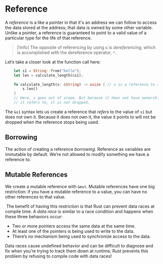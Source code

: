 # Reference
A *reference* is a like a pointer in that it's an address we can follow to access the data stored at the address; that data is owned by some other variable. Unlike a pointer, a reference is guaranteed to point to a valid value of a particular type for the life of that reference.

> [!info]
> The opposite of referencing by using `&` is *dereferencing*, which is accomplished with the dereference operator, `*`.

Let’s take a closer look at the function call here:
```Rust
    let s1 = String::from("hello");
    let len = calculate_length(&s1);
    
    fn calculate_length(s: &String) -> usize { // s is a reference to a String
	    s.len()
    }
    // Here, s goes out of scope. But because it does not have ownership of what
    // it refers to, it is not dropped.
```
The `&s1` syntax lets us create a reference that *refers* to the value of `s1` but does not own it. Because it does not own it, the value it points to will not be dropped when the reference stops being used.

## Borrowing

The action of creating a reference *borrowing*. Reference as variables are immutable by default. We’re not allowed to modify something we have a reference to.

## Mutable References
We create a mutable reference with `&mut`. Mutable references have one big restriction: if you have a mutable reference to a value, you can have no other references to that value.

 The benefit of having this restriction is that Rust can prevent data races at compile time. A _data race_ is similar to a race condition and happens when these three behaviors occur:

- Two or more pointers access the same data at the same time.
- At least one of the pointers is being used to write to the data.
- There’s no mechanism being used to synchronize access to the data.

Data races cause undefined behavior and can be difficult to diagnose and fix when you’re trying to track them down at runtime; Rust prevents this problem by refusing to compile code with data races!
